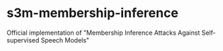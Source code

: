 # s3m-membership-inference
Official implementation of "Membership Inference Attacks Against Self-supervised Speech Models"
